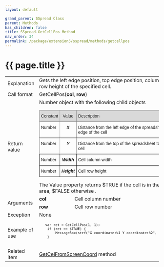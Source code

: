 ```yaml
---
layout: default

grand_parent: SSpread Class
parent: Methods
has_children: false
title: SSpread.GetCellPos Method
nav_order: 34
permalink: /package/extension5/sspread/methods/getcellpos
---
```

# {{ page.title }}

<table>
  <tr>
    <td>Explanation</td>
    <td colspan="2">Gets the left edge position, top edge position, column width, and row height of the specified cell.</td>
  </tr>
  <tr>
    <td>Call format</td>
    <td colspan="2">GetCellPos(<b>col</b>, <b>row</b>)</td>
  </tr>
  <tr>
    <td>Return value</td>
    <td colspan="2">Number object with the following child objects<br><style type="text/css">
.tg  {border-collapse:collapse;border-spacing:0;}
.tg td{border-color:black;border-style:solid;border-width:1px;font-family:Arial, sans-serif;font-size:14px;
  overflow:hidden;padding:10px 5px;word-break:normal;}
.tg th{border-color:black;border-style:solid;border-width:1px;font-family:Arial, sans-serif;font-size:14px;
  font-weight:normal;overflow:hidden;padding:10px 5px;word-break:normal;}
.tg .tg-ihln{font-style:italic;font-weight:bold;text-align:center;vertical-align:top}
.tg .tg-23hc{background-color:#D9D9D9;border-color:inherit;font-family:Arial, Helvetica, sans-serif !important;text-align:left;
  vertical-align:top}
.tg .tg-z50u{background-color:#D9D9D9;border-color:inherit;font-family:Arial, Helvetica, sans-serif !important;text-align:center;
  vertical-align:top}
.tg .tg-0pky{border-color:inherit;text-align:left;vertical-align:top}
.tg .tg-rvyq{border-color:inherit;font-style:italic;font-weight:bold;text-align:center;vertical-align:top}
.tg .tg-0lax{text-align:left;vertical-align:top}
</style>
<table class="tg">
<thead>
  <tr>
    <th class="tg-23hc">Constant</th>
    <th class="tg-z50u">Value</th>
    <th class="tg-23hc">Description</th>
  </tr>
</thead>
<tbody>
  <tr>
    <td class="tg-0pky">Number</td>
    <td class="tg-rvyq">X</td>
    <td class="tg-0pky">Distance from the left edge of the spreadsheet to the left edge of the cell</td>
  </tr>
  <tr>
    <td class="tg-0pky">Number</td>
    <td class="tg-rvyq">Y</td>
    <td class="tg-0pky">Distance from the top of the spreadsheet to the top of the cell</td>
  </tr>
  <tr>
    <td class="tg-0lax">Number</td>
    <td class="tg-ihln">Width</td>
    <td class="tg-0lax">Cell column width</td>
  </tr>
  <tr>
    <td class="tg-0lax">Number</td>
    <td class="tg-ihln">Height</td>
    <td class="tg-0lax">Cell row height</td>
  </tr>
</tbody>
</table>
The Value property returns $TRUE if the cell is in the display area, $FALSE otherwise .</td>
  </tr>  
  <tr>
    <td rowspan="2">Arguments</td>
    <td><b>col</b></td>
    <td>Cell column number</td>
  </tr>
  <tr>
    <td><b>row</b></td>
    <td>	Cell row number</td>
  </tr>
  <tr>
    <td>Exception</td>
    <td colspan="2">None</td>
  </tr>
  <tr>
    <td>Example of use</td>
    <td colspan="2"><code><pre>
   var ret = GetCellPos(1, 1);
    if (ret == $TRUE) {
        MessageBox(strf("X coordinate:%1 Y coordinate:%2", ret.X, ret.Y));
    }
    </pre></code></td>
  </tr>
  <tr>
    <td>Related item</td>
    <td colspan="2"><a href="/package/extension5/sspread/methods/getcellfromscreencoord">GetCelFromScreenCoord</a> method</td>
  </tr>
</table>
